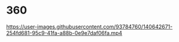 # 360

https://user-images.githubusercontent.com/93784760/140642671-254fd681-95c9-41fa-a88b-0e9e7daf06fa.mp4

